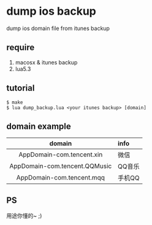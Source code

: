 # dump ios backup
dump ios domain file from itunes backup

## require
1. macosx & itunes backup
2. lua5.3

## tutorial
```
$ make
$ lua dump_backup.lua <your itunes backup> [domain]
```
## domain example
domain | info
:-----:|:-------
AppDomain-com.tencent.xin | 微信 
AppDomain-com.tencent.QQMusic | QQ音乐
AppDomain-com.tencent.mqq | 手机QQ

## PS
用途你懂的~ ;)